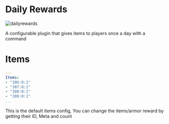  # Daily Rewards
 ![dailyrewards](https://raw.githubusercontent.com/Eris11dib/Plugins-Logo/master/logo.png)

A configurable plugin that gives items to players once a day with a command

# Items

```yaml
---
Items:
- "306:0:1"
- "307:0:1"
- "308:0:1"
- "309:0:1"
...
```

This is the default items config, You can change the items/armor reward by getting their ID, Meta and count
